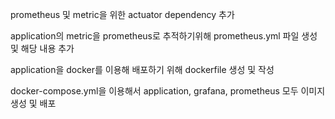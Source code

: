 
prometheus 및 metric을 위한 actuator dependency 추가 

application의 metric을 prometheus로 추적하기위해 prometheus.yml 파일 생성 및 해당 내용 추가

application을 docker를 이용해 배포하기 위해 dockerfile 생성 및 작성

docker-compose.yml을 이용해서 application, grafana, prometheus 모두 이미지 생성 및 배포

